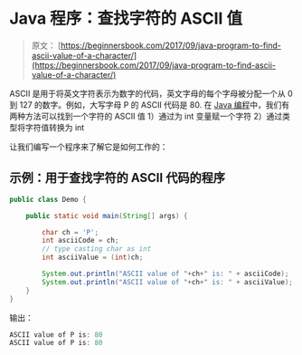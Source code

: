 # Java 程序：查找字符的 ASCII 值

> 原文： [https://beginnersbook.com/2017/09/java-program-to-find-ascii-value-of-a-character/](https://beginnersbook.com/2017/09/java-program-to-find-ascii-value-of-a-character/)

ASCII 是用于将英文字符表示为数字的代码，英文字母的每个字母被分配一个从 0 到 127 的数字。例如，大写字母 P 的 ASCII 代码是 80\.
在 [Java 编程](https://beginnersbook.com/java-tutorial-for-beginners-with-examples/)中，我们有两种方法可以找到一个字符的 ASCII 值 1）通过为 int 变量赋一个字符 2）通过类型将字符值转换为 int

让我们编写一个程序来了解它是如何工作的：

## 示例：用于查找字符的 ASCII 代码的程序

```java
public class Demo {

    public static void main(String[] args) {

        char ch = 'P';
        int asciiCode = ch;
        // type casting char as int
        int asciiValue = (int)ch;

        System.out.println("ASCII value of "+ch+" is: " + asciiCode);
        System.out.println("ASCII value of "+ch+" is: " + asciiValue);
    }
}
```

输出：

```java
ASCII value of P is: 80
ASCII value of P is: 80
```